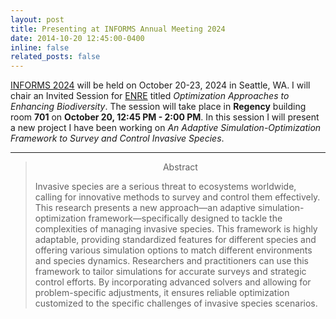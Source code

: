 ```yaml
---
layout: post
title: Presenting at INFORMS Annual Meeting 2024
date: 2014-10-20 12:45:00-0400
inline: false
related_posts: false
---
```


[INFORMS 2024](https://meetings.informs.org/wordpress/seattle2024/) will be held on October 20-23, 2024 in Seattle, WA. I will chair an Invited Session for [ENRE](https://connect.informs.org/energy-natural-resources-and-the-environment/home) titled _Optimization Approaches to Enhancing Biodiversity_. The session will take place in **Regency** building room **701** on **October 20, 12:45 PM - 2:00 PM**. 
In this session I will present a new project I have been working on _An Adaptive Simulation-Optimization Framework to Survey and Control Invasive Species_. 

---

> <p style="text-align: center;"> Abstract</p>
>Invasive species are a serious threat to ecosystems worldwide, calling for innovative methods to survey and control them effectively. This research presents a new approach—an adaptive simulation-optimization framework—specifically designed to tackle the complexities of managing invasive species. This framework is highly adaptable, providing standardized features for different species and offering various simulation options to match different environments and species dynamics. Researchers and practitioners can use this framework to tailor simulations for accurate surveys and strategic control efforts. By incorporating advanced solvers and allowing for problem-specific adjustments, it ensures reliable optimization customized to the specific challenges of invasive species scenarios.